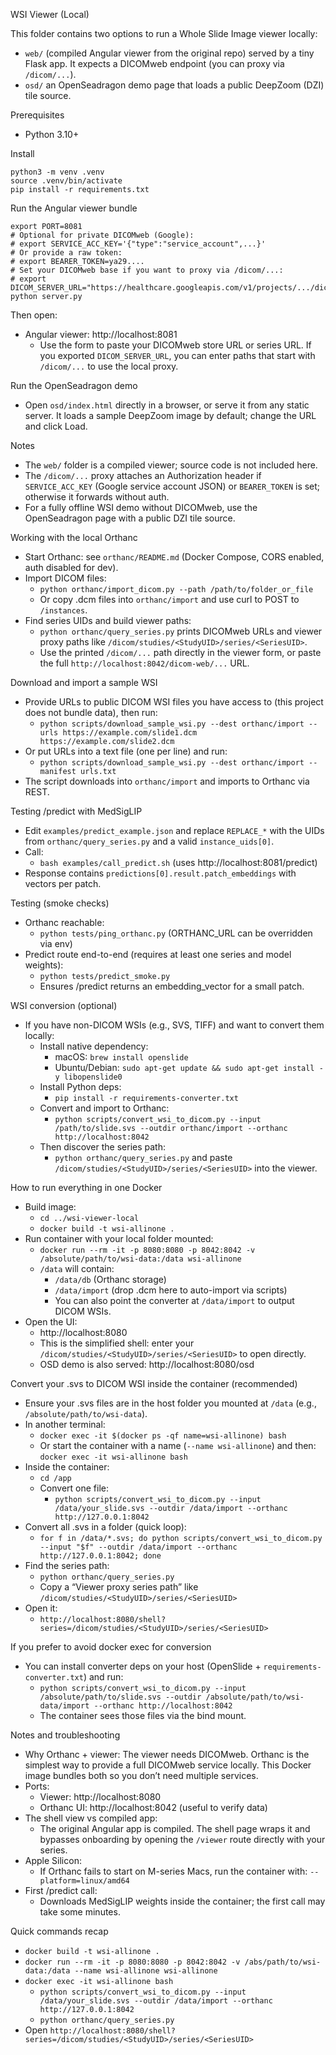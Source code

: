 WSI Viewer (Local)

This folder contains two options to run a Whole Slide Image viewer locally:

- `web/` (compiled Angular viewer from the original repo) served by a tiny Flask app. It expects a DICOMweb endpoint (you can proxy via `/dicom/...`).
- `osd/` an OpenSeadragon demo page that loads a public DeepZoom (DZI) tile source.

Prerequisites
- Python 3.10+

Install
```
python3 -m venv .venv
source .venv/bin/activate
pip install -r requirements.txt
```

Run the Angular viewer bundle
```
export PORT=8081
# Optional for private DICOMweb (Google):
# export SERVICE_ACC_KEY='{"type":"service_account",...}'
# Or provide a raw token:
# export BEARER_TOKEN=ya29....
# Set your DICOMweb base if you want to proxy via /dicom/...:
# export DICOM_SERVER_URL="https://healthcare.googleapis.com/v1/projects/.../dicomStores/.../dicomWeb"
python server.py
```
Then open:
- Angular viewer: http://localhost:8081
  - Use the form to paste your DICOMweb store URL or series URL. If you exported `DICOM_SERVER_URL`, you can enter paths that start with `/dicom/...` to use the local proxy.

Run the OpenSeadragon demo
- Open `osd/index.html` directly in a browser, or serve it from any static server. It loads a sample DeepZoom image by default; change the URL and click Load.

Notes
- The `web/` folder is a compiled viewer; source code is not included here.
- The `/dicom/...` proxy attaches an Authorization header if `SERVICE_ACC_KEY` (Google service account JSON) or `BEARER_TOKEN` is set; otherwise it forwards without auth.
- For a fully offline WSI demo without DICOMweb, use the OpenSeadragon page with a public DZI tile source.

Working with the local Orthanc
- Start Orthanc: see `orthanc/README.md` (Docker Compose, CORS enabled, auth disabled for dev).
- Import DICOM files:
  - `python orthanc/import_dicom.py --path /path/to/folder_or_file`
  - Or copy .dcm files into `orthanc/import` and use curl to POST to `/instances`.
- Find series UIDs and build viewer paths:
  - `python orthanc/query_series.py` prints DICOMweb URLs and viewer proxy paths like `/dicom/studies/<StudyUID>/series/<SeriesUID>`.
  - Use the printed `/dicom/...` path directly in the viewer form, or paste the full `http://localhost:8042/dicom-web/...` URL.

Download and import a sample WSI
- Provide URLs to public DICOM WSI files you have access to (this project does not bundle data), then run:
  - `python scripts/download_sample_wsi.py --dest orthanc/import --urls https://example.com/slide1.dcm https://example.com/slide2.dcm`
- Or put URLs into a text file (one per line) and run:
  - `python scripts/download_sample_wsi.py --dest orthanc/import --manifest urls.txt`
- The script downloads into `orthanc/import` and imports to Orthanc via REST.

Testing /predict with MedSigLIP
- Edit `examples/predict_example.json` and replace `REPLACE_*` with the UIDs from `orthanc/query_series.py` and a valid `instance_uids[0]`.
- Call:
  - `bash examples/call_predict.sh` (uses http://localhost:8081/predict)
- Response contains `predictions[0].result.patch_embeddings` with vectors per patch.

Testing (smoke checks)
- Orthanc reachable:
  - `python tests/ping_orthanc.py` (ORTHANC_URL can be overridden via env)
- Predict route end-to-end (requires at least one series and model weights):
  - `python tests/predict_smoke.py`
  - Ensures /predict returns an embedding_vector for a small patch.

WSI conversion (optional)
- If you have non-DICOM WSIs (e.g., SVS, TIFF) and want to convert them locally:
  - Install native dependency:
    - macOS: `brew install openslide`
    - Ubuntu/Debian: `sudo apt-get update && sudo apt-get install -y libopenslide0`
  - Install Python deps:
    - `pip install -r requirements-converter.txt`
  - Convert and import to Orthanc:
    - `python scripts/convert_wsi_to_dicom.py --input /path/to/slide.svs --outdir orthanc/import --orthanc http://localhost:8042`
  - Then discover the series path:
    - `python orthanc/query_series.py` and paste `/dicom/studies/<StudyUID>/series/<SeriesUID>` into the viewer.

How to run everything in one Docker

- Build image:
  - `cd ../wsi-viewer-local`
  - `docker build -t wsi-allinone .`
- Run container with your local folder mounted:
  - `docker run --rm -it -p 8080:8080 -p 8042:8042 -v /absolute/path/to/wsi-data:/data wsi-allinone`
  - `/data` will contain:
    - `/data/db` (Orthanc storage)
    - `/data/import` (drop .dcm here to auto-import via scripts)
    - You can also point the converter at `/data/import` to output DICOM WSIs.
- Open the UI:
  - http://localhost:8080
  - This is the simplified shell: enter your `/dicom/studies/<StudyUID>/series/<SeriesUID>` to open directly.
  - OSD demo is also served: http://localhost:8080/osd

Convert your .svs to DICOM WSI inside the container (recommended)

- Ensure your .svs files are in the host folder you mounted at `/data` (e.g., `/absolute/path/to/wsi-data`).
- In another terminal:
  - `docker exec -it $(docker ps -qf name=wsi-allinone) bash`
  - Or start the container with a name (`--name wsi-allinone`) and then: `docker exec -it wsi-allinone bash`
- Inside the container:
  - `cd /app`
  - Convert one file:
    - `python scripts/convert_wsi_to_dicom.py --input /data/your_slide.svs --outdir /data/import --orthanc http://127.0.0.1:8042`
- Convert all .svs in a folder (quick loop):
  - `for f in /data/*.svs; do python scripts/convert_wsi_to_dicom.py --input "$f" --outdir /data/import --orthanc http://127.0.0.1:8042; done`
- Find the series path:
  - `python orthanc/query_series.py`
  - Copy a “Viewer proxy series path” like `/dicom/studies/<StudyUID>/series/<SeriesUID>`
- Open it:
  - `http://localhost:8080/shell?series=/dicom/studies/<StudyUID>/series/<SeriesUID>`

If you prefer to avoid docker exec for conversion

- You can install converter deps on your host (OpenSlide + `requirements-converter.txt`) and run:
  - `python scripts/convert_wsi_to_dicom.py --input /absolute/path/to/slide.svs --outdir /absolute/path/to/wsi-data/import --orthanc http://localhost:8042`
  - The container sees those files via the bind mount.

Notes and troubleshooting

- Why Orthanc + viewer: The viewer needs DICOMweb. Orthanc is the simplest way to provide a full DICOMweb service locally. This Docker image bundles both so you don’t need multiple services.
- Ports:
  - Viewer: http://localhost:8080
  - Orthanc UI: http://localhost:8042 (useful to verify data)
- The shell view vs compiled app:
  - The original Angular app is compiled. The shell page wraps it and bypasses onboarding by opening the `/viewer` route directly with your series.
- Apple Silicon:
  - If Orthanc fails to start on M-series Macs, run the container with: `--platform=linux/amd64`
- First /predict call:
  - Downloads MedSigLIP weights inside the container; the first call may take some minutes.

Quick commands recap

- `docker build -t wsi-allinone .`
- `docker run --rm -it -p 8080:8080 -p 8042:8042 -v /abs/path/to/wsi-data:/data --name wsi-allinone wsi-allinone`
- `docker exec -it wsi-allinone bash`
  - `python scripts/convert_wsi_to_dicom.py --input /data/your_slide.svs --outdir /data/import --orthanc http://127.0.0.1:8042`
  - `python orthanc/query_series.py`
- Open `http://localhost:8080/shell?series=/dicom/studies/<StudyUID>/series/<SeriesUID>`
